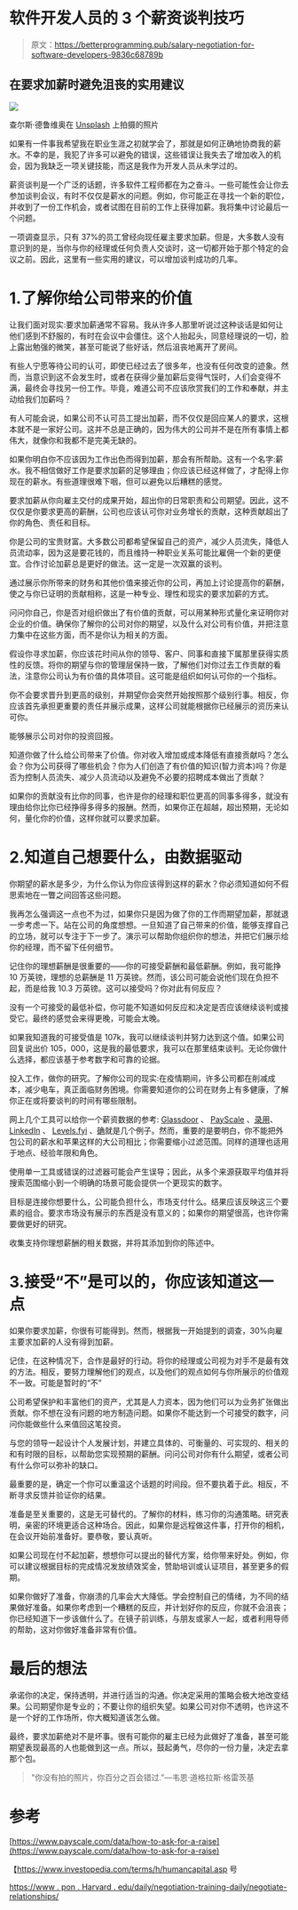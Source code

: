 # 软件开发人员的 3 个薪资谈判技巧

> 原文：<https://betterprogramming.pub/salary-negotiation-for-software-developers-9836c68789b>

## 在要求加薪时避免沮丧的实用建议

![](img/c803d33f120da64b1bce1774a905da68.png)

查尔斯·德鲁维奥在 [Unsplash](https://unsplash.com/s/photos/meeting?utm_source=unsplash&utm_medium=referral&utm_content=creditCopyText) 上拍摄的照片

如果有一件事我希望我在职业生涯之初就学会了，那就是如何正确地协商我的薪水。不幸的是，我犯了许多可以避免的错误，这些错误让我失去了增加收入的机会，因为我缺乏一项关键技能，而这是我作为开发人员从未学过的。

薪资谈判是一个广泛的话题，许多软件工程师都在为之奋斗。一些可能性会让你去参加谈判会议，有时不仅仅是薪水的问题。例如，你可能正在寻找一个新的职位，并收到了一份工作机会，或者试图在目前的工作上获得加薪。我将集中讨论最后一个问题。

一项调查显示，只有 37%的员工曾经向现任雇主要求加薪。但是，大多数人没有意识到的是，当你与你的经理或任何负责人交谈时，这一切都开始于那个特定的会议之前。因此，这里有一些实用的建议，可以增加谈判成功的几率。

# 1.了解你给公司带来的价值

让我们面对现实:要求加薪通常不容易。我从许多人那里听说过这种谈话是如何让他们感到不舒服的，有时在会议中会僵住。这个人抬起头，同意经理说的一切，脸上露出勉强的微笑，甚至可能说了些好话，然后沮丧地离开了房间。

有些人宁愿等待公司的认可，即使已经过去了很多年，也没有任何改变的迹象。然而，当意识到这不会发生时，或者在获得少量加薪后变得气馁时，人们会变得不满，最终会寻找另一份工作。毕竟，难道公司不应该欣赏我们的工作和奉献，并主动给我们加薪吗？

有人可能会说，如果公司不认可员工提出加薪，而不仅仅是回应某人的要求，这根本就不是一家好公司。这并不总是正确的，因为伟大的公司并不是在所有事情上都伟大，就像你和我都不是完美无缺的。

如果你明白你不应该因为工作出色而得到加薪，那会有所帮助。这有一个名字:薪水。我不相信做好工作是要求加薪的足够理由；你应该已经这样做了，才配得上你现在的薪水。有些道理很难下咽，但可以避免以后糟糕的感觉。

要求加薪从你向雇主交付的成果开始，超出你的日常职责和公司期望。因此，这不仅仅是你要求更高的薪酬，公司也应该认可你对业务增长的贡献，这种贡献超出了你的角色、责任和目标。

你是公司的宝贵财富。大多数公司都希望保留自己的资产，减少人员流失，降低人员流动率，因为这是要花钱的，而且维持一种职业关系可能比雇佣一个新的更便宜。合作讨论加薪总是更好的做法。这一定是一次双赢的谈判。

通过展示你所带来的财务和其他价值来接近你的公司，再加上讨论提高你的薪酬，使之与你已证明的贡献相称，这是一种专业、理性和现实的要求加薪的方式。

问问你自己，你是否对组织做出了有价值的贡献，可以用某种形式量化来证明你对企业的价值。确保你了解你的公司对你的期望，以及什么对公司有价值，并把注意力集中在这些方面，而不是你认为相关的方面。

假设你寻求加薪，你应该花时间从你的领导、客户、同事和直接下属那里获得实质性的反馈。将你的期望与你的管理层保持一致，了解他们对你过去工作贡献的看法，注意你公司认为有价值的具体项目。这可能是组织如何认可你的一个指标。

你不会要求晋升到更高的级别，并期望你会突然开始按照那个级别行事。相反，你应该首先承担更重要的责任并展示成果，这样公司就能根据你已经展示的资历来认可你。

能够展示公司对你的投资回报。

知道你做了什么给公司带来了价值。你对收入增加或成本降低有直接贡献吗？怎么会？你为公司获得了哪些机会？你为人们创造了有价值的知识(智力资本)吗？你是否为控制人员流失、减少人员流动以及避免不必要的招聘成本做出了贡献？

如果你的贡献没有比你的同事，也许是你的经理和职位更高的同事多得多，就没有理由给你比你已经挣得多得多的报酬。然而，如果你正在超越，超出预期，无论如何，量化你的价值，这样你就可以要求加薪。

# 2.知道自己想要什么，由数据驱动

你期望的薪水是多少，为什么你认为你应该得到这样的薪水？你必须知道如何不假思索地在一瞥之间回答这些问题。

我再怎么强调这一点也不为过，如果你只是因为做了你的工作而期望加薪，那就退一步考虑一下。站在公司的角度想想。一旦知道了自己带来的价值，能够支撑自己的立场，就可以专注于下一步了。演示可以帮助你组织你的想法，并把它们展示给你的经理，而不留下任何细节。

记住你的理想薪酬是很重要的——你的可接受薪酬和最低薪酬。例如，我可能挣 10 万英镑，理想的总薪酬是 11 万英镑。然而，该公司可能会说他们现在负担不起，而是给我 10.3 万英镑。这可以接受吗？你对此有何反应？

没有一个可接受的最低补偿，你可能不知道如何反应和决定是否应该继续谈判或接受它。最终的感觉会来得更晚，可能会太晚。

如果我知道我的可接受值是 107k，我可以继续谈判并努力达到这个值。如果公司回复说出价 105，000，这是我的最低要求，我可以在那里结束谈判。无论你做什么选择，都应该基于参考数字和可靠的论据。

投入工作，做你的研究。了解你公司的现实:在疫情期间，许多公司都在削减成本，减少电车，真正面临财务困境。你需要知道你的公司在财务上有多健康，了解你正在或将要谈判的时间有哪些限制。

网上几个工具可以给你一个薪资数据的参考: [Glassdoor](https://www.glassdoor.com/) 、 [PayScale](https://www.payscale.com/) 、[录用](https://hired.com/salary-calculator)、 [LinkedIn](https://www.linkedin.com/salary/) 、 [Levels.fyi](https://www.levels.fyi/) 、[确](https://www.indeed.com/career/salaries)就是几个例子。然而，重要的是要明白，你不能把外包公司的薪水和苹果这样的大公司相比；你需要缩小过滤范围。同样的道理也适用于地点、经验年限和角色。

使用单一工具或错误的过滤器可能会产生误导；因此，从多个来源获取平均值并将搜索范围缩小到一个明确的场景可能会提供一个更现实的数字。

目标是连接你想要什么，公司能负担什么，市场支付什么。结果应该反映这三个要素的组合。要求市场没有展示的东西是没有意义的；如果你的期望很高，也许你需要做更好的研究。

收集支持你理想薪酬的相关数据，并将其添加到你的陈述中。

# 3.接受“不”是可以的，你应该知道这一点

如果你要求加薪，你很有可能得到。然而，根据我一开始提到的调查，30%向雇主要求加薪的人没有得到加薪。

记住，在这种情况下，合作是最好的行动。将你的经理或公司视为对手不是最有效的方法。相反，要努力理解他们的观点，以及他们的观点如何与你所展示的价值观不一致。可能是暂时的“不”

公司希望保护和丰富他们的资产，尤其是人力资本，因为他们可以为业务扩张做出贡献。你不想在没有问题的地方制造问题。如果你不能达到一个可接受的数字，问问你能做些什么来值回这笔投资。

与您的领导一起设计个人发展计划，并建立具体的、可衡量的、可实现的、相关的和有时限的目标，以帮助您实现预期的薪酬。问问公司对你有什么期望，或者公司有什么你可以弥补的缺口。

最重要的是，确定一个你可以重温这个话题的时间段。但不要执着于此。相反，不断寻求反馈并验证你的结果。

准备是至关重要的，这是无可替代的。了解你的材料，练习你的沟通策略。研究表明，亲密的环境更适合这种场合。因此，如果你是远程做这件事，打开你的相机，在会议开始前准备好。要恭敬，要认真听。

如果公司现在付不起加薪，想想你可以提出的替代方案，给你带来好处。例如，你可以建议根据目标的完成情况发放绩效奖金，赞助培训或认证项目，甚至更多的假期。

如果你做好了准备，你崩溃的几率会大大降低。学会控制自己的情绪，为不同的结果做好准备。如果你考虑到一个糟糕的反应，并计划好你的反应，你就不会沮丧；你已经知道下一步该做什么了。在镜子前训练，与朋友或家人一起，或者利用导师的帮助，这对你做好准备非常有价值。

# 最后的想法

承诺你的决定，保持透明，并进行适当的沟通。你决定采用的策略会极大地改变结果。公司期望你是专业的；不要让你的组织失望。如果公司对你不透明，也许这不是一个好的工作场所，你大概知道该怎么做。

最终，要求加薪绝对不是坏事。很有可能你的雇主已经为此做好了准备，甚至可能期望表现最高的人也能做到这一点。所以，鼓起勇气，尽你的一份力量，决定去拿那个包。

> "你没有拍的照片，你百分之百会错过."—韦恩·道格拉斯·格雷茨基

# 参考

[https://www.payscale.com/data/how-to-ask-for-a-raise](https://www.payscale.com/data/how-to-ask-for-a-raise)

【https://www.investopedia.com/terms/h/humancapital.asp 号

[https://www . pon . Harvard . edu/daily/negotiation-training-daily/negotiate-relationships/](https://www.pon.harvard.edu/daily/negotiation-training-daily/negotiate-relationships/)